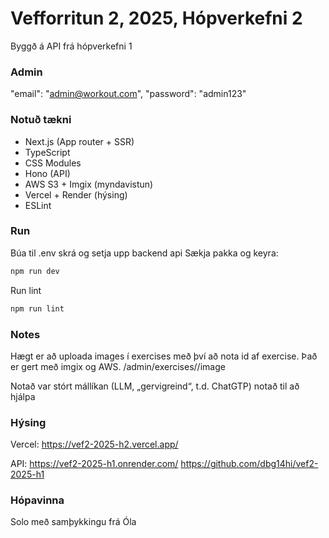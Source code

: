 # Vefforritun 2, 2025, Hópverkefni 2
Byggð á API frá hópverkefni 1

### Admin
"email": "admin@workout.com",
"password": "admin123"

### Notuð tækni

- Next.js (App router + SSR)
- TypeScript
- CSS Modules 
- Hono (API)
- AWS S3 + Imgix (myndavistun)
- Vercel + Render (hýsing)
- ESLint


### Run

Búa til .env skrá og setja upp backend api
Sækja pakka og keyra:

```bash
npm run dev
```

Run lint
```bash
npm run lint
```

### Notes
Hægt er að uploada images í exercises með því að nota id af exercise.
Það er gert með imgix og AWS.
/admin/exercises/<id>/image

Notað var stórt mállíkan (LLM, „gervigreind“, t.d. ChatGTP) notað til að hjálpa

### Hýsing
Vercel:
https://vef2-2025-h2.vercel.app/

API:
https://vef2-2025-h1.onrender.com/
https://github.com/dbg14hi/vef2-2025-h1

### Hópavinna
Solo með samþykkingu frá Óla
